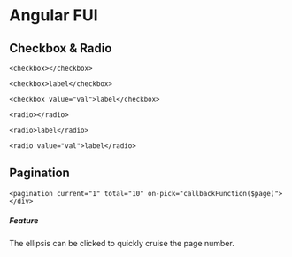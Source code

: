 # Angular FUI

## Checkbox & Radio

`<checkbox></checkbox>`

`<checkbox>label</checkbox>`

`<checkbox value="val">label</checkbox>`

`<radio></radio>`

`<radio>label</radio>`

`<radio value="val">label</radio>`

## Pagination

`<pagination current="1" total="10" on-pick="callbackFunction($page)"></div>`

##### Feature
The ellipsis can be clicked to quickly cruise the page number.